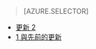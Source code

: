 > [AZURE.SELECTOR]
- [更新 2](../articles/storsimple/storsimple-manage-jobs-u2.md)
- [1 與先前的更新](../articles/storsimple/storsimple-manage-jobs.md)



